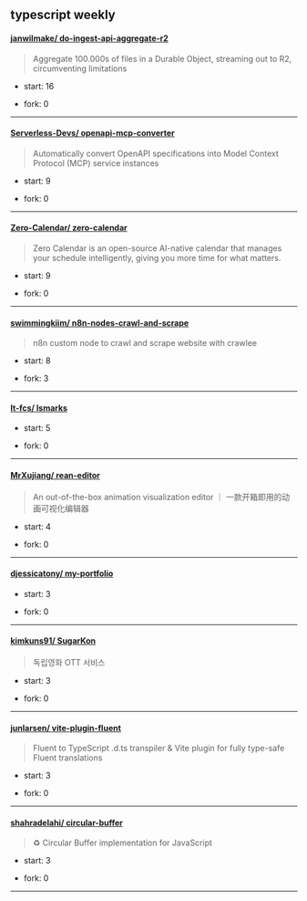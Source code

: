 ## typescript weekly

#### [janwilmake/ do-ingest-api-aggregate-r2](https://github.com/janwilmake/do-ingest-api-aggregate-r2)
>  Aggregate 100.000s of files in a Durable Object, streaming out to R2, circumventing limitations
+ start: 16
+ fork: 0
---
#### [Serverless-Devs/ openapi-mcp-converter](https://github.com/Serverless-Devs/openapi-mcp-converter)
>  Automatically convert OpenAPI specifications into Model Context Protocol (MCP) service instances
+ start: 9
+ fork: 0
---
#### [Zero-Calendar/ zero-calendar](https://github.com/Zero-Calendar/zero-calendar)
>  Zero Calendar is an open-source AI-native calendar that manages your schedule intelligently, giving you more time for what matters.
+ start: 9
+ fork: 0
---
#### [swimmingkiim/ n8n-nodes-crawl-and-scrape](https://github.com/swimmingkiim/n8n-nodes-crawl-and-scrape)
>  n8n custom node to crawl and scrape website with crawlee
+ start: 8
+ fork: 3
---
#### [lt-fcs/ lsmarks](https://github.com/lt-fcs/lsmarks)
>  
+ start: 5
+ fork: 0
---
#### [MrXujiang/ rean-editor](https://github.com/MrXujiang/rean-editor)
>  An out-of-the-box animation visualization editor ｜ 一款开箱即用的动画可视化编辑器
+ start: 4
+ fork: 0
---
#### [djessicatony/ my-portfolio](https://github.com/djessicatony/my-portfolio)
>  
+ start: 3
+ fork: 0
---
#### [kimkuns91/ SugarKon](https://github.com/kimkuns91/SugarKon)
>  독립영화 OTT 서비스
+ start: 3
+ fork: 0
---
#### [junlarsen/ vite-plugin-fluent](https://github.com/junlarsen/vite-plugin-fluent)
>  Fluent to TypeScript .d.ts transpiler & Vite plugin for fully type-safe Fluent translations
+ start: 3
+ fork: 0
---
#### [shahradelahi/ circular-buffer](https://github.com/shahradelahi/circular-buffer)
>  ♻️ Circular Buffer implementation for JavaScript
+ start: 3
+ fork: 0
---